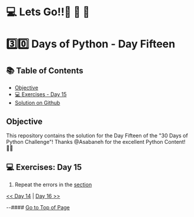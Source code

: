 #  💻 Lets Go!!🚀 🚀 🚀 

#  3️⃣0️⃣ Days of Python - Day Fifteen

## 📚 Table of Contents
- [Objective](#objective)
- [💻 Exercises - Day 15](#-exercises-day-15)
- [Solution on Github](https://github.com/zidude1234/30_Days_of_Python/blob/main/Day%2015/Python%20Syntax/Day15%20Syntax.py)

## Objective
This repository contains the solution for the Day Fifteen of the "30 Days of Python Challenge"!
Thanks @Asabaneh for the excellent Python Content! 👋🏻

## 💻 Exercises: Day 15


1. Repeat the errors in the [section](https://github.com/Asabeneh/30-Days-Of-Python/blob/master/15_Day_Python_type_errors/15_python_type_errors.md)


 [<< Day 14](../Day%2014/README.md) | [Day 16 >>](../Day%2016/README.md)


--#### [Go to Top of Page](#objective)
